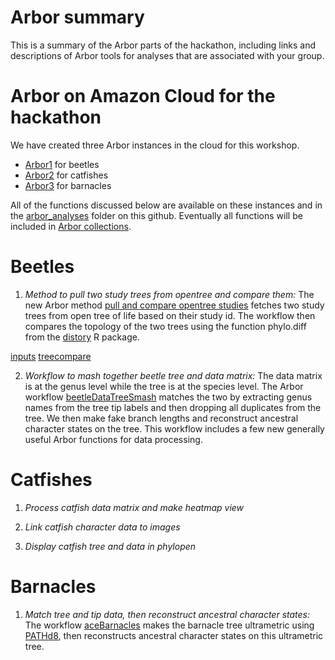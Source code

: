 # Arbor summary

This is a summary of the Arbor parts of the hackathon, including links and descriptions of Arbor tools
for analyses that are associated with your group.

# Arbor on Amazon Cloud for the hackathon

We have created three Arbor instances in the cloud for this workshop.

- [Arbor1](arbor1.arborworkflows.com) for beetles
- [Arbor2](arbor2.arborworkflows.com) for catfishes
- [Arbor3](arbor3.arborworkflows.com) for barnacles

All of the functions discussed below are available on these instances and in the [arbor_analyses](https://github.com/OpenTreeOfLife/clade-workshops/tree/master/arbor_analyses/) folder on this github.
Eventually all functions will be included in [Arbor collections]().

# Beetles

1. *Method to pull two study trees from opentree and compare them:* The new Arbor method [pull and compare opentree studies](https://github.com/OpenTreeOfLife/clade-workshops/blob/master/arbor_analyses/phytophaga/pull%20and%20compare%20opentree%20studies.json) fetches two study trees from open tree of life based on their study id. The workflow then compares the topology of the two trees using the function phylo.diff from the [distory](https://cran.r-project.org/web/packages/distory/index.html) R package.

[inputs](images/inputs1.png)
[treecompare](images/treematch.png)

2. *Workflow to mash together beetle tree and data matrix:* The data matrix is at the genus level while the tree is at the species level. The Arbor workflow [beetleDataTreeSmash](https://github.com/OpenTreeOfLife/clade-workshops/blob/master/arbor_analyses/phytophaga/beetleDataTreeSmash.json) matches the two by extracting genus names from the tree tip labels and then dropping all duplicates from the tree. We then make fake branch lengths and reconstruct ancestral character states on the tree. This workflow includes a few new generally useful Arbor functions for data processing.

# Catfishes

1. *Process catfish data matrix and make heatmap view*

2. *Link catfish character data to images*

3. *Display catfish tree and data in phylopen*

# Barnacles

1. *Match tree and tip data, then reconstruct ancestral character states:* The workflow [aceBarnacles](https://github.com/OpenTreeOfLife/clade-workshops/blob/master/arbor_analyses/barnacles/aceBarnacles.json) makes the barnacle tree ultrametric using [PATHd8](http://www2.math.su.se/PATHd8/), then reconstructs ancestral character states on this ultrametric tree.

